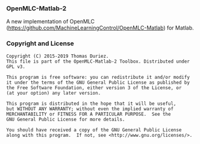### OpenMLC-Matlab-2

A new implementation of OpenMLC (https://github.com/MachineLearningControl/OpenMLC-Matlab) for Matlab.

### Copyright and License

    Copyright (C) 2015-2019 Thomas Duriez.
    This file is part of the OpenMLC-Matlab-2 Toolbox. Distributed under GPL v3.

    This program is free software: you can redistribute it and/or modify
    it under the terms of the GNU General Public License as published by
    the Free Software Foundation, either version 3 of the License, or
    (at your option) any later version.

    This program is distributed in the hope that it will be useful,
    but WITHOUT ANY WARRANTY; without even the implied warranty of
    MERCHANTABILITY or FITNESS FOR A PARTICULAR PURPOSE.  See the
    GNU General Public License for more details.

    You should have received a copy of the GNU General Public License
    along with this program.  If not, see <http://www.gnu.org/licenses/>.
